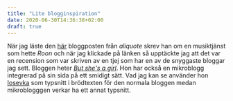 ```yaml
---
title: "Lite blogginspiration"
date: 2020-06-30T14:36:38+02:00
draft: true
---
```


När jag läste den [här](https://aliquote.org/post/unquantified-self-010/) bloggposten från _aliquote_ skrev han om en musiktjänst som hette _Roon_ och när jag klickade på länken så upptäckte jag att det var en recension som var skriven av en tjej som har en av de snyggaste bloggar jag sett. Bloggen heter [_But she's a girl_](https://www.rousette.org.uk/). Hon har också en mikroblogg integrerad på sin sida på ett smidigt sätt. Vad jag kan se använder hon [Iosevka](https://en.wikipedia.org/wiki/Iosevka) som typsnitt i brödtexten för den normala bloggen medan mikroblogggen verkar ha ett annat typsnitt.


